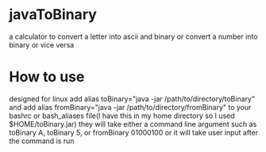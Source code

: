 # javaToBinary
a calculator to convert a letter into ascii and binary or convert a number into binary or vice versa

# How to use
designed for linux 
add alias toBinary="java -jar /path/to/directory/toBinary" and add alias fromBinary="java -jar /path/to/directory/fromBinary" to your bashrc or bash_aliases file(I have this in my home directory so I used $HOME/toBinary.jar)
they will take either a command line argument such as toBinary A, toBinary 5, or fromBinary 01000100
or it will take user input after the command is run
